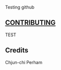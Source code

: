 Testing github

## [CONTRIBUTING](https://github.com/deisuke1234/Testing/blob/master/CONTRIBUTING.md)

TEST
## Credits
Chjun-chi
Perham
